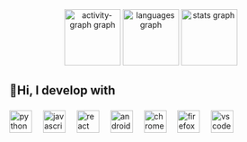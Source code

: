 <div align="center">
  <img src="https://github-readme-activity-graph.vercel.app/graph?username=okkonie&radius=50&theme=github-dark&area=false&order=5&custom_title=contributions&hide_border=true" height="100" alt="activity-graph graph"  />
  <img src="https://github-readme-stats.vercel.app/api/top-langs?username=okkonie&locale=en&hide_title=false&layout=compact&card_width=320&langs_count=5&theme=dark&hide_border=true&order=2" height="100" alt="languages graph"  />
  <img src="https://github-readme-stats.vercel.app/api?username=okkonie&hide_title=true&hide_rank=false&show_icons=true&include_all_commits=true&count_private=true&disable_animations=false&theme=dark&locale=en&hide_border=true&order=1" height="100" alt="stats graph"  />
</div>

###

<h2 align="left">👋Hi,  I develop with</h2>

###

<div align="left">
  <img src="https://cdn.jsdelivr.net/gh/devicons/devicon/icons/python/python-original.svg" height="40" alt="python logo"  />
  <img width="12" />
  <img src="https://cdn.jsdelivr.net/gh/devicons/devicon/icons/javascript/javascript-original.svg" height="40" alt="javascript logo"  />
  <img width="12" />
  <img src="https://cdn.jsdelivr.net/gh/devicons/devicon/icons/react/react-original.svg" height="40" alt="react logo"  />
  <img width="12" />
  <img src="https://cdn.jsdelivr.net/gh/devicons/devicon/icons/androidstudio/androidstudio-original.svg" height="40" alt="androidstudio logo"  />
  <img width="12" />
  <img src="https://cdn.jsdelivr.net/gh/devicons/devicon/icons/chrome/chrome-original.svg" height="40" alt="chrome logo"  />
  <img width="12" />
  <img src="https://cdn.jsdelivr.net/gh/devicons/devicon/icons/firefox/firefox-original.svg" height="40" alt="firefox logo"  />
  <img width="12" />
  <img src="https://cdn.jsdelivr.net/gh/devicons/devicon/icons/vscode/vscode-original.svg" height="40" alt="vscode logo"  />
</div>

###
